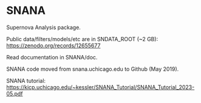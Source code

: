 # SNANA
Supernova Analysis package.

Public data/filters/models/etc are in SNDATA_ROOT (~2 GB):
   https://zenodo.org/records/12655677

Read documentation in SNANA/doc.

SNANA code moved from snana.uchicago.edu to Github (May 2019).

SNANA tutorial:
  https://kicp.uchicago.edu/~kessler/SNANA_Tutorial/SNANA_Tutorial_2023-05.pdf
